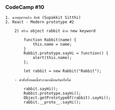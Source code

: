 ### CodeCamp #10
    1. นายสุพรรคกิจ สิทธิ (Supakkit Sitthi)
    2. React - Modern prototype #2

        2) สร้าง object rabbit ด้วย new keyword

            function Rabbit(name) {
                this.name = name;
            }
            Rabbit.prototype.sayHi = function() {
                alert(this.name);
            };

            let rabbit = new Rabbit("Rabbit");

        - คำสั่งทั้งหมดนี้ทำงานเหมือนกันหรือไม่

            rabbit.sayHi();
            Rabbit.prototype.sayHi();
            Object.getPrototypeOf(rabbit).sayHi();
            rabbit.__proto__.sayHi();
